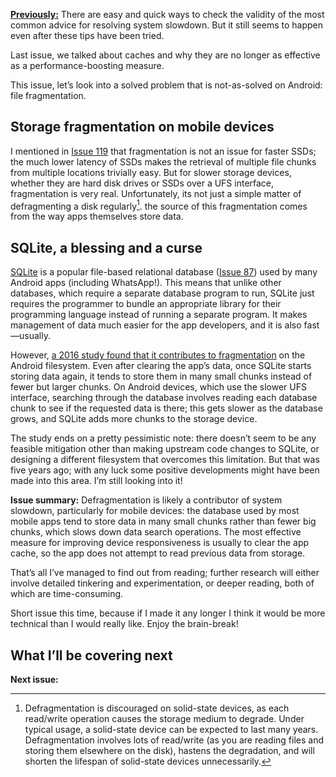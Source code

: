 [**Previously:**](https://buttondown.email/laymansguide/archive/) There are easy and quick ways to check the validity of the most common advice for resolving system slowdown. But it still seems to happen even after these tips have been tried.

Last issue, we talked about caches and why they are no longer as effective as a performance-boosting measure.

This issue, let’s look into a solved problem that is not-as-solved on Android: file fragmentation.

## Storage fragmentation on mobile devices

I mentioned in [Issue 119](https://buttondown.email/laymansguide/archive/lmg-s10-issue-119-solid-state-disks-an-upgrade/) that fragmentation is not an issue for faster SSDs; the much lower latency of SSDs makes the retrieval of multiple file chunks from multiple locations trivially easy. But for slower storage devices, whether they are hard disk drives or SSDs over a UFS interface, fragmentation is very real. Unfortunately, its not just a simple matter of defragmenting a disk regularly[^1]. the source of this fragmentation comes from the way apps themselves store data.

[^1]: Defragmentation is discouraged on solid-state devices, as each read/write operation causes the storage medium to degrade. Under typical usage, a solid-state device can be expected to last many years. Defragmentation involves lots of read/write (as you are reading files and storing them elsewhere on the disk), hastens the degradation, and will shorten the lifespan of solid-state devices unnecessarily.

## SQLite, a blessing and a curse

[SQLite](https://sqlite.org/index.html) is a popular file-based relational database ([Issue 87](https://buttondown.email/laymansguide/archive/lmg-s7-issue-87-relational-databases/)) used by many Android apps (including WhatsApp!). This means that unlike other databases, which require a separate database program to run, SQLite just requires the programmer to bundle an appropriate library for their programming language instead of running a separate program. It makes management of data much easier for the app developers, and it is also fast—usually.

However, [a 2016 study found that it contributes to fragmentation](https://www.tuxera.com/blog/why-is-my-android-phone-slowing-down/) on the Android filesystem. Even after clearing the app’s data, once SQLite starts storing data again, it tends to store them in many small chunks instead of fewer but larger chunks. On Android devices, which use the slower UFS interface, searching through the database involves reading each database chunk to see if the requested data is there; this gets slower as the database grows, and SQLite adds more chunks to the storage device.

The study ends on a pretty pessimistic note: there doesn’t seem to be any feasible mitigation other than making upstream code changes to SQLite, or designing a different filesystem that overcomes this limitation. But that was five years ago; with any luck some positive developments might have been made into this area. I’m still looking into it!

**Issue summary:** Defragmentation is likely a contributor of system slowdown, particularly for mobile devices: the database used by most mobile apps tend to store data in many small chunks rather than fewer big chunks, which slows down data search operations. The most effective measure for improving device responsiveness is usually to clear the app cache, so the app does not attempt to read previous data from storage.

That’s all I’ve managed to find out from reading; further research will either involve detailed tinkering and experimentation, or deeper reading, both of which are time-consuming.

Short issue this time, because if I made it any longer I think it would be more technical than I would really like. Enjoy the brain-break!

## What I’ll be covering next

**Next issue:**
